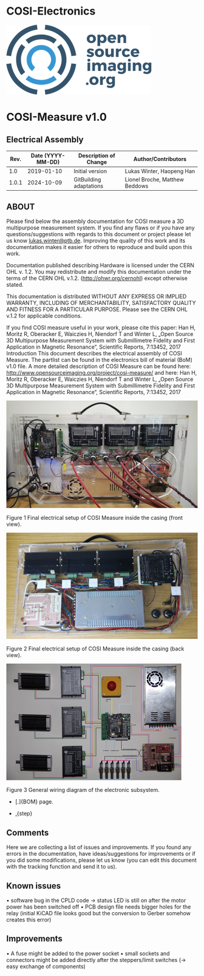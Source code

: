 # COSI-Electronics

![](images/OSI2logo.png)

# COSI-Measure v1.0
## Electrical Assembly


|Rev.	| Date  (YYYY-MM-DD)	| Description of Change	 | Author/Contributors |
|----|---|---|---|
1.0	| 2019-01-10 |	Initial version | 	Lukas Winter, Haopeng Han
1.0.1  |  2024-10-09 | GitBuilding adaptations | Lionel Broche, Matthew Beddows 
			

## ABOUT
Please find below the assembly documentation for COSI measure a 3D multipurpose measurement system. If you find any flaws or if you have any questions/suggestions with regards to this document or project please let us know lukas.winter@ptb.de. Improving the quality of this work and its documentation makes it easier for others to reproduce and build upon this work.

Documentation published describing Hardware is licensed under the CERN OHL v. 1.2. You may redistribute and modify this documentation under the terms of the CERN OHL v.1.2. (http://ohwr.org/cernohl) except otherwise stated.
	            
This documentation is distributed WITHOUT ANY EXPRESS OR IMPLIED WARRANTY, INCLUDING OF MERCHANTABILITY, SATISFACTORY QUALITY AND FITNESS FOR A PARTICULAR PURPOSE. Please see the CERN OHL v.1.2 for applicable conditions.

If you find COSI measure useful in your work, please cite this paper:
Han H, Moritz R, Oberacker E, Waiczies H, Niendorf T and Winter L, „Open Source 3D Multipurpose Measurement System with Submillimetre Fidelity and First Application in Magnetic Resonance“, Scientific Reports, 7:13452, 2017
Introduction
This document describes the electrical assembly of COSI Measure. The partlist can be found in the electronics bill of material (BoM) v1.0 file.
A more detailed description of COSI Measure can be found here: http://www.opensourceimaging.org/project/cosi-measure/
and here:
Han H, Moritz R, Oberacker E, Waiczies H, Niendorf T and Winter L, „Open Source 3D Multipurpose Measurement System with Submillimetre Fidelity and First Application in Magnetic Resonance“, Scientific Reports, 7:13452, 2017


![](images/Finalsystemview.jpg)

Figure 1 Final electrical setup of COSI Measure inside the casing (front view).


![](images/Finalviewback.png)

Figure 2 Final electrical setup of COSI Measure inside the casing (back view).


![](images/systemwiring.jpg)

Figure 3 General wiring diagram of the electronic subsystem.


* [.]{BOM} page.


* [.](COSI_Electronics-Assembly_instruction.md){step}


## Comments
Here we are collecting a list of issues and improvements. If you found any errors in the documentation, have ideas/suggestions for improvements or if you did some modifications, please let us know (you can edit this document with the tracking function and send it to us).

## Known issues
•	software bug in the CPLD code → status LED is still on after the motor power has been switched off
•	PCB design file needs bigger holes for the relay (initial KiCAD file looks good but the conversion to Gerber somehow creates this error)

## Improvements
•	A fuse might be added to the power socket
•	small sockets and connectors might be added directly after the steppers/limit switches (→ easy exchange of components)
